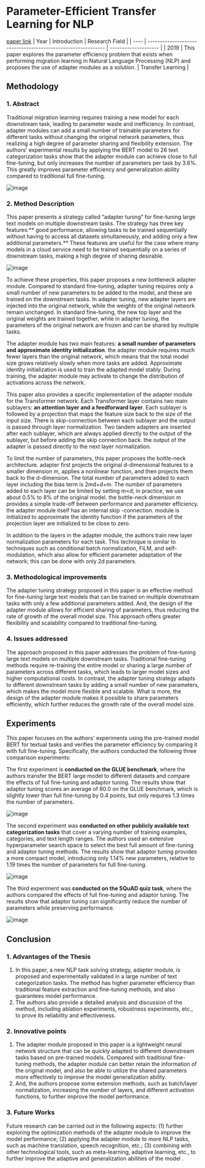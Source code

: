 # Parameter-Efficient Transfer Learning for NLP
[paper link](https://arxiv.org/pdf/1902.00751) 
| Year | Introduction                                                         | Research Field                 |
| ---- | ------------------------------------------------------------ | -------------------- |
| 2019 |  This paper explores the parameter efficiency problem that exists when performing migration learning in Natural Language Processing (NLP) and proposes the use of adapter modules as a solution.         |   Transfer Learning       |

## Methodology

### 1. Abstract
Traditional migration learning requires training a new model for each downstream task, leading to parameter waste and inefficiency. In contrast, adapter modules can add a small number of trainable parameters for different tasks without changing the original network parameters, thus realizing a high degree of parameter sharing and flexibility extension. The authors' experimental results by applying the BERT model to 26 text categorization tasks show that the adapter module can achieve close to full fine-tuning, but only increases the number of parameters per task by 3.6%. This greatly improves parameter efficiency and generalization ability compared to traditional full fine-tuning.

![image](https://github.com/user-attachments/assets/324d6850-0859-41d1-9d50-50082aaad6a6)

### 2. Method Description 
This paper presents a strategy called “adapter tuning” for fine-tuning large text models on multiple downstream tasks. The strategy has three key features:** good performance, allowing tasks to be trained sequentially without having to access all datasets simultaneously, and adding only a few additional parameters.** These features are useful for the case where many models in a cloud service need to be trained sequentially on a series of downstream tasks, making a high degree of sharing desirable.

![image](https://github.com/user-attachments/assets/300c0d4f-49ed-4ff4-b655-fe03a06b4388)

To achieve these properties, this paper proposes a new bottleneck adapter module. Compared to standard fine-tuning, adapter tuning requires only a small number of new parameters to be added to the model, and these are trained on the downstream tasks. In adapter tuning, new adapter layers are injected into the original network, while the weights of the original network remain unchanged. In standard fine-tuning, the new top layer and the original weights are trained together, while in adapter tuning, the parameters of the original network are frozen and can be shared by multiple tasks.

The adapter module has two main features: **a small number of parameters and approximate identity initialization**. the adapter module requires much fewer layers than the original network, which means that the total model size grows relatively slowly when more tasks are added. Approximate identity initialization is used to train the adapted model stably. During training, the adapter module may activate to change the distribution of activations across the network.

This paper also provides a specific implementation of the adapter module for the Transformer network. Each Transformer layer contains two main sublayers: **an attention layer and a feedforward layer**. Each sublayer is followed by a projection that maps the feature size back to the size of the input size. There is skip-connection between each sublayer and the output is passed through layer normalization. Two tandem adapters are inserted after each sublayer, which are always applied directly to the output of the sublayer, but before adding the skip connection back. the output of the adapter is passed directly to the next layer normalization.

To limit the number of parameters, this paper proposes the bottle-neck architecture. adapter first projects the original d-dimensional features to a smaller dimension m, applies a nonlinear function, and then projects them back to the d-dimension. The total number of parameters added to each layer including the bias term is 2md+d+m. The number of parameters added to each layer can be limited by setting m<d; in practice, we use about 0.5% to 8% of the original model. the bottle-neck dimension m provides a simple trade-off between performance and parameter efficiency. the adapter module itself has an internal skip -connection. module is initialized to approximate the identity function if the parameters of the projection layer are initialized to be close to zero.

In addition to the layers in the adapter module, the authors train new layer normalization parameters for each task. This technique is similar to techniques such as conditional batch normalization, FiLM, and self-modulation, which also allow for efficient parameter adaptation of the network; this can be done with only 2d parameters. 

### 3. Methodological improvements
The adapter tuning strategy proposed in this paper is an effective method for fine-tuning large text models that can be trained on multiple downstream tasks with only a few additional parameters added. And, the design of the adapter module allows for efficient sharing of parameters, thus reducing the rate of growth of the overall model size. This approach offers greater flexibility and scalability compared to traditional fine-tuning.

### 4. Issues addressed 
The approach proposed in this paper addresses the problem of fine-tuning large text models on multiple downstream tasks. Traditional fine-tuning methods require re-training the entire model or sharing a large number of parameters across different tasks, which leads to larger model sizes and higher computational costs. In contrast, the adapter tuning strategy adapts to different downstream tasks by adding a small number of new parameters, which makes the model more flexible and scalable. What is more, the design of the adapter module makes it possible to share parameters efficiently, which further reduces the growth rate of the overall model size.

## Experiments
This paper focuses on the authors' experiments using the pre-trained model BERT for textual tasks and verifies the parameter efficiency by comparing it with full fine-tuning. Specifically, the authors conducted the following three comparison experiments:

The first experiment is **conducted on the GLUE benchmark**, where the authors transfer the BERT large model to different datasets and compare the effects of full fine-tuning and adaptor tuning. The results show that adaptor tuning scores an average of 80.0 on the GLUE benchmark, which is slightly lower than full fine-tuning by 0.4 points, but only requires 1.3 times the number of parameters.

![image](https://github.com/user-attachments/assets/36b13ab4-9627-4e96-be08-3f7795bda5ba)

The second experiment was **conducted on other publicly available text categorization tasks** that cover a varying number of training examples, categories, and text length ranges. The authors used an extensive hyperparameter search space to select the best full amount of fine-tuning and adaptor tuning methods. The results show that adaptor tuning provides a more compact model, introducing only 1.14% new parameters, relative to 1.19 times the number of parameters for full fine-tuning.

![image](https://github.com/user-attachments/assets/a4abded0-2129-4b09-8d46-86450c468a1f)

The third experiment was **conducted on the SQuAD quiz task**, where the authors compared the effects of full fine-tuning and adaptor tuning. The results show that adaptor tuning can significantly reduce the number of parameters while preserving performance. 

![image](https://github.com/user-attachments/assets/ca1af1e5-8a21-4793-89a9-c1dd31a0af38)

## Conclusion

### 1. Advantages of the Thesis
  1. In this paper, a new NLP task solving strategy, adapter module, is proposed and experimentally validated in a large number of text categorization tasks. The method has higher parameter efficiency than traditional feature extraction and fine-tuning methods, and also guarantees model performance.
  2. The authors also provide a detailed analysis and discussion of the method, including ablation experiments, robustness experiments, etc., to prove its reliability and effectiveness.

### 2. Innovative points
  1. The adapter module proposed in this paper is a lightweight neural network structure that can be quickly adapted to different downstream tasks based on pre-trained models. Compared with traditional fine-tuning methods, the adapter module can better retain the information of the original model, and also be able to utilize the shared parameters more effectively to improve the model generalization ability.
  2. And, the authors propose some extension methods, such as batch/layer normalization, increasing the number of layers, and different activation functions, to further improve the model performance.

### 3. Future Works
Future research can be carried out in the following aspects: 
  (1) further exploring the optimization methods of the adapter module to improve the model performance; 
  (2) applying the adapter module to more NLP tasks, such as machine translation, speech recognition, etc.; 
  (3) combining with other technological tools, such as meta-learning, adaptive learning, etc., to further improve the adaptive and generalization abilities of the model .    
